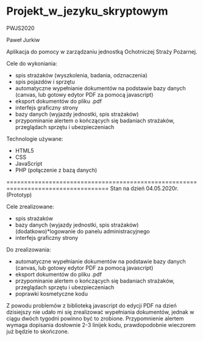 # Projekt_w_jezyku_skryptowym
PWJS2020

Paweł Jurkiw

Aplikacja do pomocy w zarządzaniu jednostką Ochotniczej Straży Pożarnej.

Cele do wykoniania:
* spis strażaków (wyszkolenia, badania, odznaczenia)
* spis pojazdów i sprzętu
* automatyczne wypełnianie dokumentów na podstawie bazy danych (canvas, lub gotowy edytor PDF za pomocą javascript)
* eksport dokumentów do pliku .pdf
* interfejs graficzny strony
* bazy danych (wyjazdy jednostki, spis strażaków)
* przypominanie alertem o kończących się badaniach strażaków, przeglądach sprzętu i ubezpieczeniach

Technologie używane:
* HTML5
* CSS
* JavaScript
* PHP (połączenie z bazą danych)

===================================================================================
Stan na dzień 04.05.2020r. (Prototyp)

Cele zrealizowane:
* spis strażaków
* bazy danych (wyjazdy jednostki, spis strażaków)
(dodatkowo)*logowanie do panelu administracyjnego
* interfejs graficzny strony

Do zrealizowania:
* automatyczne wypełnianie dokumentów na podstawie bazy danych (canvas, lub gotowy edytor PDF za pomocą javascript)
* eksport dokumentów do pliku .pdf
* przypominanie alertem o kończących się badaniach strażaków, przeglądach sprzętu i ubezpieczeniach
* poprawki kosmetyczne kodu

Z powodu problemów z biblioteką javascript do edycji PDF na dzień dzisiejszy nie udało mi się zrealizować wypełniania dokumentów, jednak w ciągu dwóch tygodni powinno być to zrobione.
Przypomnienie alertem wymaga dopisania dosłownie 2-3 linijek kodu, prawdopodobnie wieczorem już będzie to skończone.

